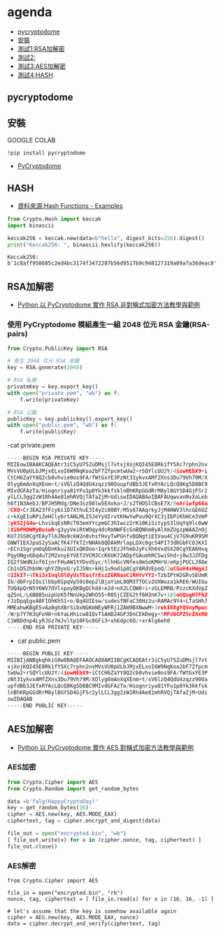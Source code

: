 # agenda

- [pycryptodome](#pycryptodome)
- [安裝](#安裝)
- [測試1:RSA加解密](#RSA加解密)
- [測試2:](#測試2)
- [測試3:AES加解密](#AES加解密)
- [測試4:HASH](#HASH)

## pycryptodome

## 安裝 

GOOGLE COLAB
```
!pip install pycryptodome
```

- [PyCryptodome](https://github.com/Legrandin/pycryptodome)

## HASH
- [資料來源:Hash Functions - Examples](https://cryptobook.nakov.com/cryptographic-hash-functions/hash-functions-examples)

```python
from Crypto.Hash import keccak
import binascii

keccak256 = keccak.new(data=b"hello", digest_bits=256).digest()
print("Keccak256: ", binascii.hexlify(keccak256))
```
```
Keccak256:  b'1c8aff950685c2ed4bc3174f3472287b56d9517b9c948127319a09a7a36deac8'
```
## RSA加解密

- [Python 以 PyCryptodome 實作 RSA 非對稱式加密方法教學與範例](https://officeguide.cc/python-pycryptodome-rsa-asymmetric-encryption-tutorial-examples/)

### 使用 PyCryptodome 模組產生一組 2048 位元 RSA 金鑰(RSA-pairs)
```python
from Crypto.PublicKey import RSA

# 產生 2048 位元 RSA 金鑰
key = RSA.generate(2048)

# RSA 私鑰
privateKey = key.export_key()
with open("private.pem", "wb") as f:
    f.write(privateKey)

# RSA 公鑰
publicKey = key.publickey().export_key()
with open("public.pem", "wb") as f:
    f.write(publicKey)
```
-cat private.pem

```python
-----BEGIN RSA PRIVATE KEY-----
MIIEowIBAAKCAQEAtr3iC5yU75ZuDMsjl7vtxjXojKQI45E8Rk1fY5Xc7rphn2nv
MVsVU0pULbJMjxELxoI6W9NqKoa2bF7ZfpcmtwUw2+rSQYlcUUJY/4iowHEbX9+i
CtCH6ZaYY8Q2cb0vhvie0os9FA/fWtGxYE3PzNt31ykvxAMfZXns3Du79Vh79M/X
Olyg6mAnXqXEnm+t/sV6lzQ4QdU4zqzz90OaupfdBb3JEfxRYAcLQcQ8Kg5D8BC9
MIvdGFAzTa/Hiognriya81YFu1p8Yk3kkfsklnBhKRpGGdRrM8yl8GYSD4GjFSr2
ylLCL3gg2zW1Rh4Ae81mhRVQjTAfaZjM+UdiswIDAQABAoIBAFAUqwvanNvXaLeb
h6f1N3AebJ/BPJH5Mdg/DNe3sz88lw5EXoka+J/s2THDSlCBsE7X/9oAriwfp66a
7CXQ+CrJEA23fFcy6i1D7XthuE3I4y2i80BY/M5s67AAqrkyJjM4HWV3lhcGE6OZ
c+kXgEIuRPiZeHCly6rtANLMLISJeYyUIrvtKHwYwPou9QrXC3jIbPiKhHCe3VmP
3ykS2jG4w+LhvikqEsRRcT03emYYcpmGC3hIwcz2rKi0KiSitypS3lUqYq9lc8wW
1XibPHDWMyBuiwB+g3yyVeiRtWOqy4dcRmNWFEcGnBQNhm8yAlXmZUgzpWAAZnOj
KU7JSS0CgYEAyTl6JNa9ckW2n8vhsfHvyTwPGnfvQQNgtiEIVau4CjV7G9uKR9SM
GNWTIEXJpaS2ySaACfK47fkTZrNHAk0QDAkMrlapLDXc0gc54PI73dRGbFCOJKXI
+ECn1SgrymOqbDnKkuiXUIxQKOoo+IqrktEzJFhmbJyFcXh6VxdSX20CgYEA6Hxq
PqyONgs6Dq4uT2M2xnyEYVEf2VCMJCcK6UK72ADpfGAumhRCSwiShd+j0w3JZFDg
IG2fSWdNJof6IjnrFHuAW1tYDvdSyc/tlhHGcVNfes0mSoKMHrU/eKpjPUCLJ88e
Cb1sD52hbVW/ghYZ0yxU/yIJSNs+kHj1u9od1p8CgYARdVEpnQ/2uCGuH4xHWgxJ
01IkI7+4Tki3xInqlOl0yUsTEasfrEszZGRNaoCiRHYvYY2+TzbIPtH2GRvSEUmR
Ib/d6FrpIQs1lbbp01pqVp59i0ep2lBjaYimL8QM3TTOCv2OXWuza1kRE6/WUIGu
TUQ4pQrN5Y6WV7OVlspoyQKBgQChd4+e2d+nX2LCQW0+i+zGLEMRB/PzzcKXdVpZ
qZSnL/L6BB85uipUzK5fNnUkp2WhO55+R0SjCZEG2tf6H3nK7v+185oUQugH7FbZ
rJzDpqEgvA0FIOhKh51+o/Bq4UIEsw/sudesfNFaC30Hz2u+RAMAc9Y4+LTaSHh7
MMEahwKBgE5vAa0ghXBrSibxNGKmNEyWFRj1ZAW9BXNwwM+3rekI88gYQVnyMpwc
/W/p7Y7K3qFo98+nkYaLHhicw8IQvT1AmD24GPJDnCEkDegy+5MFxbCPZ5cZAxRO
C1W8Ddnp4LyRJGz7mJvltp10FGc8GFi3+xhEdpc6O/+xrAlg6eh0
-----END RSA PRIVATE KEY-----
```
- cat public.pem

```python
-----BEGIN PUBLIC KEY-----
MIIBIjANBgkqhkiG9w0BAQEFAAOCAQ8AMIIBCgKCAQEAtr3iC5yU75ZuDMsjl7vt
xjXojKQI45E8Rk1fY5Xc7rphn2nvMVsVU0pULbJMjxELxoI6W9NqKoa2bF7Zfpcm
twUw2+rSQYlcUUJY/4iowHEbX9+iCtCH6ZaYY8Q2cb0vhvie0os9FA/fWtGxYE3P
zNt31ykvxAMfZXns3Du79Vh79M/XOlyg6mAnXqXEnm+t/sV6lzQ4QdU4zqzz90Oa
upfdBb3JEfxRYAcLQcQ8Kg5D8BC9MIvdGFAzTa/Hiognriya81YFu1p8Yk3kkfsk
lnBhKRpGGdRrM8yl8GYSD4GjFSr2ylLCL3gg2zW1Rh4Ae81mhRVQjTAfaZjM+Udi
swIDAQAB
-----END PUBLIC KEY-----
```

## AES加解密

- [Python 以 PyCryptodome 實作 AES 對稱式加密方法教學與範例](https://officeguide.cc/python-pycryptodome-aes-symmetric-encryption-tutorial-examples/)

### AES加密
```python
from Crypto.Cipher import AES
from Crypto.Random import get_random_bytes

data =b'falg(HappyCryptoDay)'
key = get_random_bytes(16)
cipher = AES.new(key, AES.MODE_EAX)
ciphertext, tag = cipher.encrypt_and_digest(data)

file_out = open("encrypted.bin", "wb")
[ file_out.write(x) for x in (cipher.nonce, tag, ciphertext) ]
file_out.close()
```
### AES解密
```
from Crypto.Cipher import AES

file_in = open("encrypted.bin", "rb")
nonce, tag, ciphertext = [ file_in.read(x) for x in (16, 16, -1) ]

# let's assume that the key is somehow available again
cipher = AES.new(key, AES.MODE_EAX, nonce)
data = cipher.decrypt_and_verify(ciphertext, tag)
```
